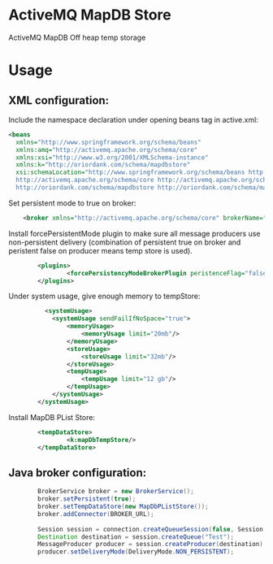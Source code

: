 ActiveMQ MapDB Store
==================

ActiveMQ MapDB Off heap temp storage

Usage
========

XML configuration:
--------

Include the namespace declaration under opening beans tag in active.xml:

```xml
<beans
  xmlns="http://www.springframework.org/schema/beans"
  xmlns:amq="http://activemq.apache.org/schema/core"
  xmlns:xsi="http://www.w3.org/2001/XMLSchema-instance"
  xmlns:k="http://oriordank.com/schema/mapdbstore"
  xsi:schemaLocation="http://www.springframework.org/schema/beans http://www.springframework.org/schema/beans/spring-beans.xsd
  http://activemq.apache.org/schema/core http://activemq.apache.org/schema/core/activemq-core.xsd
  http://oriordank.com/schema/mapdbstore http://oriordank.com/schema/mapdbstore/mapdbstore.xsd">
```

Set persistent mode to true on broker:

```xml
    <broker xmlns="http://activemq.apache.org/schema/core" brokerName="instance1" useShutdownHook="true" persistent="true" advisorySupport="true" schedulerSupport="false">
```

Install forcePersistentMode plugin to make sure all message producers use non-persistent delivery (combination of persistent true on broker and peristent false on producer means temp store is used).

```xml
        <plugins>
                <forcePersistencyModeBrokerPlugin peristenceFlag="false"/>
        </plugins>
```

Under system usage, give enough memory to tempStore:

```xml
          <systemUsage>
            <systemUsage sendFailIfNoSpace="true">
                <memoryUsage>
                    <memoryUsage limit="20mb"/>
                </memoryUsage>
                <storeUsage>
                    <storeUsage limit="32mb"/>
                </storeUsage>
                <tempUsage>
                    <tempUsage limit="12 gb"/>
                </tempUsage>
            </systemUsage>
        </systemUsage>
```

Install MapDB PList Store:

```xml
        <tempDataStore>
                <k:mapDbTempStore/>
        </tempDataStore>
```

Java broker configuration:
--------

```java
        BrokerService broker = new BrokerService();
        broker.setPersistent(true);
        broker.setTempDataStore(new MapDbPListStore());
        broker.addConnector(BROKER_URL);
        
        Session session = connection.createQueueSession(false, Session.AUTO_ACKNOWLEDGE);
        Destination destination = session.createQueue("Test");
        MessageProducer producer = session.createProducer(destination);
        producer.setDeliveryMode(DeliveryMode.NON_PERSISTENT);


